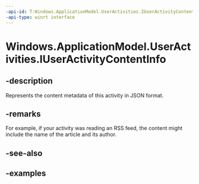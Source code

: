 ```yaml
---
-api-id: T:Windows.ApplicationModel.UserActivities.IUserActivityContentInfo
-api-type: winrt interface
---
```


<!-- Interface syntax.
public interface IUserActivityContentInfo
-->

# Windows.ApplicationModel.UserActivities.IUserActivityContentInfo

## -description
Represents the content metadata of this activity in JSON format.

## -remarks
For example, if your activity was reading an RSS feed, the content might include the name of the article and its author.

## -see-also

## -examples
